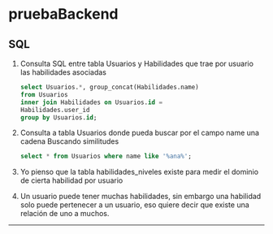 # pruebaBackend
## SQL
1. Consulta SQL entre tabla Usuarios y Habilidades que trae por usuario las habilidades asociadas
    ``` sql 
    select Usuarios.*, group_concat(Habilidades.name) 
    from Usuarios 
    inner join Habilidades on Usuarios.id =
    Habilidades.user_id 
    group by Usuarios.id;
    ```

2. Consulta a tabla Usuarios donde pueda buscar por el campo name una cadena Buscando similitudes
    ``` sql
    select * from Usuarios where name like '%ana%';
    ```
    
3. Yo pienso que la tabla habilidades_niveles existe para medir el dominio de cierta habilidad por usuario
4. Un usuario puede tener muchas habilidades, sin embargo una habilidad solo puede pertenecer a un usuario, eso quiere decir que existe una relación de uno a muchos. 

---
